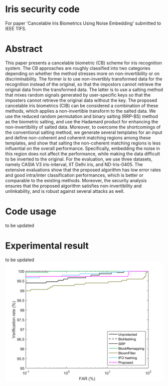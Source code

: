 # Iris security code
For paper 'Cancelable Iris Biometrics Using Noise Embedding' submitted to IEEE TIFS.

# Abstract

This paper presents a cancelable biometric (CB) scheme for iris 
recognition system. 
The CB approaches are roughly classified into two categories
depending on whether
the method stresses more on non-invertibility or on discriminability.
The former is to use non-invertibly transformed data for the
recognition instead of the original, so that the impostors cannot
retrieve the original data from the transformed data. The latter 
is to use a salting method that mixes random signals generated 
by user-specific keys so that the imposters cannot retrieve the original 
data without the key.
The proposed cancelable iris biometrics (CIB) can be considered
a combination of these methods, which applies 
a non-invertible transform to the salted data.
We use the reduced random permutation and binary salting (RRP-BS) 
method as the biometric salting, and use the Hadamard product 
for enhancing the non-invertibility of salted data.
Moreover, to overcome the shortcomings of the conventional salting method, we 
generate several templates for an input and define non-coherent and coherent matching
regions among these templates, and show that salting the non-coherent matching regions is less
influential on the overall performance.
Specifically, embedding the noise in this region does not affect 
the performance, while making the data difficult to be inverted to the 
original. For the evaluation, we use three datasets,
namely CASIA V3 iris-interval, IIT Delhi iris, and ND-Iris-0405. 
The extensive evaluations show that the proposed algorithm has low error 
rates and good intra/inter classification performances,
which is better or comparable to the existing methods.
Moreover, the security analysis ensures that the proposed 
algorithm satisfies non-invertibility and unlinkability, and is robust against 
several attacks as well.

# Code usage

to be updated

# Experimental result

to be updated
![aa](./Results/CASIA_V3/roc1_GE_IM.png)
